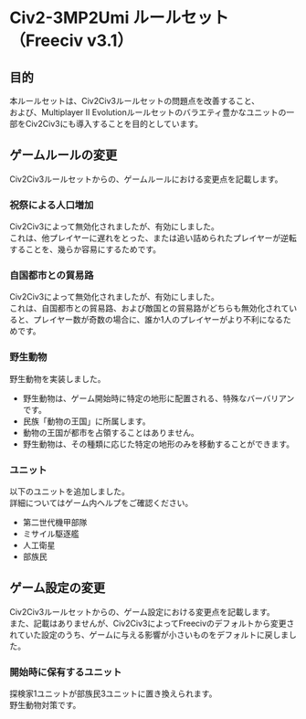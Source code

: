 # Civ2-3MP2Umi ルールセット（Freeciv v3.1）
## 目的
本ルールセットは、Civ2Civ3ルールセットの問題点を改善すること、  
および、Multiplayer II Evolutionルールセットのバラエティ豊かなユニットの一部をCiv2Civ3にも導入することを目的としています。
## ゲームルールの変更
Civ2Civ3ルールセットからの、ゲームルールにおける変更点を記載します。
### 祝祭による人口増加
Civ2Civ3によって無効化されましたが、有効にしました。  
これは、他プレイヤーに遅れをとった、または追い詰められたプレイヤーが逆転することを、幾らか容易にするためです。
### 自国都市との貿易路
Civ2Civ3によって無効化されましたが、有効にしました。  
これは、自国都市との貿易路、および敵国との貿易路がどちらも無効化されていると、プレイヤー数が奇数の場合に、誰か1人のプレイヤーがより不利になるためです。
### 野生動物
野生動物を実装しました。  
- 野生動物は、ゲーム開始時に特定の地形に配置される、特殊なバーバリアンです。
- 民族「動物の王国」に所属します。
- 動物の王国が都市を占領することはありません。
- 野生動物は、その種類に応じた特定の地形のみを移動することができます。
### ユニット
以下のユニットを追加しました。  
詳細についてはゲーム内ヘルプをご確認ください。
- 第二世代機甲部隊
- ミサイル駆逐艦
- 人工衛星
- 部族民
## ゲーム設定の変更
Civ2Civ3ルールセットからの、ゲーム設定における変更点を記載します。  
また、記載はありませんが、Civ2Civ3によってFreecivのデフォルトから変更されていた設定のうち、ゲームに与える影響が小さいものをデフォルトに戻しました。
### 開始時に保有するユニット
探検家1ユニットが部族民3ユニットに置き換えられます。  
野生動物対策です。
